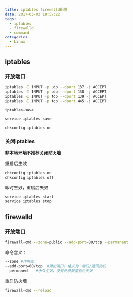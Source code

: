 ```yaml
---
title: iptables firewalld配置
date: 2017-03-03 18:57:22
tags:
  - iptables
  - firewalld
  - command
categories:
  - Linux
---
```

## iptables
### 开放端口
```bash
iptables -I INPUT -p udp --dport 137 -j ACCEPT 
iptables -I INPUT -p udp --dport 138 -j ACCEPT 
iptables -I INPUT -p tcp --dport 139 -j ACCEPT    
iptables -I INPUT -p tcp --dport 445 -j ACCEPT 
```
```bash
iptables-save
```
```bash
service iptables save
```
```bash
chkconfig iptables on 
```
### 关闭iptables
**非本地环境不推荐关闭防火墙**

重启后生效 
```bash
chkconfig iptables on 
chkconfig iptables off 
```
即时生效，重启后失效 
```bash
service iptables start 
service iptables stop 
```

## firewalld

### 开放端口

```bash
firewall-cmd --zone=public --add-port=80/tcp --permanent
```
命令含义：
```bash
--zone #作用域
--add-port=80/tcp  #添加端口，格式为：端口/通讯协议
--permanent   #永久生效，没有此参数重启后失效
```

重启防火墙
```bash
firewall-cmd --reload
```
